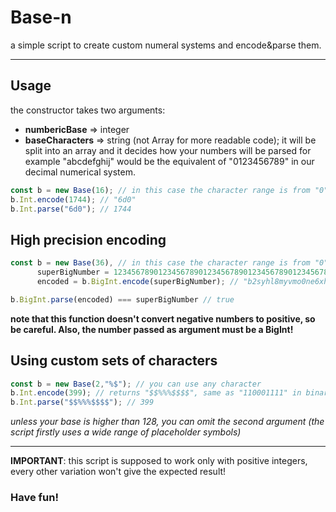 # Base-n
a simple script to create custom numeral systems and encode&amp;parse them.

---

## Usage
the constructor takes two arguments:
* **numbericBase** => integer
* **baseCharacters** => string (not Array for more readable code); it will be split into an array and it decides how your numbers will be parsed for example "abcdefghij" would be the equivalent of "0123456789" in our decimal numerical system.

```js
const b = new Base(16); // in this case the character range is from "0" to "f"
b.Int.encode(1744); // "6d0"
b.Int.parse("6d0"); // 1744
```

## High precision encoding
```js
const b = new Base(36), // in this case the character range is from "0" to "z"
      superBigNumber = 1234567890123456789012345678901234567890123456789012345678901234567890123456789012345678901234567890n,
      encoded = b.BigInt.encode(superBigNumber); // "b2syhl8myvmo0ne6xh3z850q433jeh1roobufu1qa7y1m54dazh62wcrqyf1xyoi"

b.BigInt.parse(encoded) === superBigNumber // true
```

**note that this function doesn't convert negative numbers to positive, so be careful. Also, the number passed as argument must be a BigInt!**

## Using custom sets of characters

```js
const b = new Base(2,"%$"); // you can use any character
b.Int.encode(399); // returns "$$%%%$$$$", same as "110001111" in binary
b.Int.parse("$$%%%$$$$"); // 399
```
*unless your base is higher than 128, you can omit the second argument (the script firstly uses a wide range of placeholder symbols)*

---

**IMPORTANT**: this script is supposed to work only with positive integers, every other variation won't give the expected result!

### Have fun!
